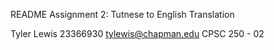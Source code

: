 README Assignment 2: Tutnese to English Translation

   Tyler Lewis
   23366930
   tylewis@chapman.edu
   CPSC 250 - 02
